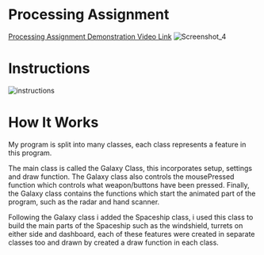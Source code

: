 # Processing Assignment
[Processing Assignment Demonstration Video Link](https://www.youtube.com/watch?v=joz3u3jzfrE&feature=youtu.be)
![Screenshot_4](https://user-images.githubusercontent.com/42293856/56791502-1e0cfd80-67ff-11e9-8401-903f89d6ca96.png)
# Instructions
![instructions](https://user-images.githubusercontent.com/42293856/56882221-e601f680-6a5a-11e9-837a-0929842bbfcb.jpg)

# How It Works
My program is split into many classes, each class represents a feature in this program.

The main class is called the Galaxy Class, this incorporates setup, settings and draw function. The Galaxy class also controls the mousePressed function which controls what weapon/buttons have been pressed. Finally, the Galaxy class contains the functions which start the animated part of the program, such as the radar and hand scanner. 

Following the Galaxy class i added the Spaceship class, i used this class to build the main parts of the Spaceship such as the windshield, turrets on either side and dashboard, each of these features were created in separate classes too and drawn by created a draw function in each class.

